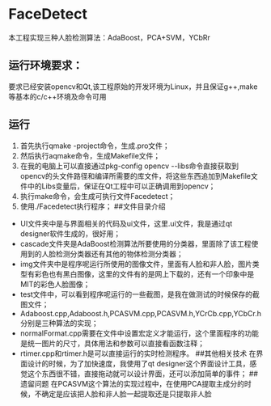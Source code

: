 # FaceDetect
本工程实现三种人脸检测算法：AdaBoost，PCA+SVM，YCbRr
## 运行环境要求：
  要求已经安装opencv和Qt,该工程原始的开发环境为Linux，并且保证g++,make等基本的c/c++环境及命令可用
## 运行
  1. 首先执行qmake -project命令，生成.pro文件；
  2. 然后执行aqmake命令，生成Makefile文件；
  3. 在我的电脑上可以直接通过pkg-config opencv --libs命令直接获取到opencv的头文件路径和编译所需要的库文件，将这些东西追加到Makefile文件中的Libs变量后，保证在Qt工程中可以正确调用到opencv；
  4. 执行make命令，会生成可执行文件Facedetect；
  5. 使用./Facedetect执行程序；
##文件目录介绍
  * UI文件夹中是与界面相关的代码及ui文件，这里.ui文件，我是通过qt designer软件生成的，很好用；
  * cascade文件夹是AdaBoost检测算法所要使用的分类器，里面除了该工程使用到的人脸检测分类器还有其他的物体检测分类器；
  * img文件夹中是程序呢运行所使用的图像文件，里面有人脸和非人脸，图片类型有彩色也有黑白图像，这里的文件有的是网上下载的，还有一个印象中是MIT的彩色人脸图像；
  * test文件中，可以看到程序呢运行的一些截图，是我在做测试的时候保存的截图文件；
  * Adaboost.cpp,Adaboost.h,PCASVM.cpp,PCASVM.h,YCrCb.cpp,YCbCr.h分别是三种算法的实现；
  * normalFormat.cpp需要在文件中设置宏定义才能运行，这个里面程序的功能是统一图片的尺寸，具体用法和参数可以直接看函数注释；
  * rtimer.cpp和rtimer.h是可以直接运行的实时检测程序。
##其他相关技术
  在界面设计的时候，为了加快速度，我使用了qt designer这个界面设计工具，感觉这个东西很不错，直接拖动就可以设计界面，还可以添加简单的事件；
##遗留问题
  在PCASVM这个算法的实现过程中，在使用PCA提取主成分的时候，不确定是应该把人脸和非人脸一起提取还是只提取非人脸

